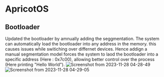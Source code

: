 # ApricotOS

## Bootloader
Updated the bootloader by amnually adding the seggmentation. The system can automatically load the bootloader into any address in the memory. this causes issues while switiching over differnet devices.
Hence addign a manual segmentation model forces the system to laod the bootloader into a specific address (Here : 0x7c00), allowing better control over the process (Here printing "Hello World").
![Screenshot from 2023-11-28 04-28-49](https://github.com/abid-sayyad/ApricotOS/assets/49099853/ad4777c8-b360-4af9-a4bc-830c06bb16c6)
![Screenshot from 2023-11-28 04-29-05](https://github.com/abid-sayyad/ApricotOS/assets/49099853/33f11404-528e-4502-a99c-95f8e9513441)

